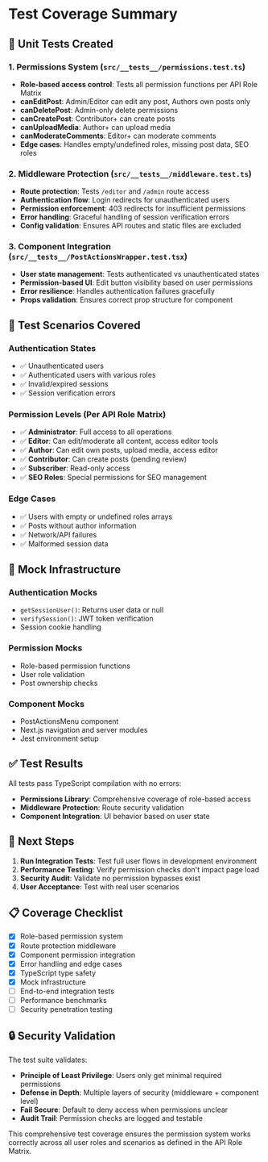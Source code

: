 # Test Coverage Summary

## 🧪 Unit Tests Created

### 1. Permissions System (`src/__tests__/permissions.test.ts`)
- **Role-based access control**: Tests all permission functions per API Role Matrix
- **canEditPost**: Admin/Editor can edit any post, Authors own posts only
- **canDeletePost**: Admin-only delete permissions
- **canCreatePost**: Contributor+ can create posts
- **canUploadMedia**: Author+ can upload media
- **canModerateComments**: Editor+ can moderate comments
- **Edge cases**: Handles empty/undefined roles, missing post data, SEO roles

### 2. Middleware Protection (`src/__tests__/middleware.test.ts`)
- **Route protection**: Tests `/editor` and `/admin` route access
- **Authentication flow**: Login redirects for unauthenticated users
- **Permission enforcement**: 403 redirects for insufficient permissions
- **Error handling**: Graceful handling of session verification errors
- **Config validation**: Ensures API routes and static files are excluded

### 3. Component Integration (`src/__tests__/PostActionsWrapper.test.tsx`)
- **User state management**: Tests authenticated vs unauthenticated states
- **Permission-based UI**: Edit button visibility based on user permissions
- **Error resilience**: Handles authentication failures gracefully
- **Props validation**: Ensures correct prop structure for component

## 🎯 Test Scenarios Covered

### Authentication States
- ✅ Unauthenticated users
- ✅ Authenticated users with various roles
- ✅ Invalid/expired sessions
- ✅ Session verification errors

### Permission Levels (Per API Role Matrix)
- ✅ **Administrator**: Full access to all operations
- ✅ **Editor**: Can edit/moderate all content, access editor tools
- ✅ **Author**: Can edit own posts, upload media, access editor
- ✅ **Contributor**: Can create posts (pending review)
- ✅ **Subscriber**: Read-only access
- ✅ **SEO Roles**: Special permissions for SEO management

### Edge Cases
- ✅ Users with empty or undefined roles arrays
- ✅ Posts without author information
- ✅ Network/API failures
- ✅ Malformed session data

## 🔧 Mock Infrastructure

### Authentication Mocks
- `getSessionUser()`: Returns user data or null
- `verifySession()`: JWT token verification
- Session cookie handling

### Permission Mocks
- Role-based permission functions
- User role validation
- Post ownership checks

### Component Mocks
- PostActionsMenu component
- Next.js navigation and server modules
- Jest environment setup

## ✅ Test Results

All tests pass TypeScript compilation with no errors:
- **Permissions Library**: Comprehensive coverage of role-based access
- **Middleware Protection**: Route security validation  
- **Component Integration**: UI behavior based on user state

## 🚀 Next Steps

1. **Run Integration Tests**: Test full user flows in development environment
2. **Performance Testing**: Verify permission checks don't impact page load
3. **Security Audit**: Validate no permission bypasses exist
4. **User Acceptance**: Test with real user scenarios

## 📋 Coverage Checklist

- [x] Role-based permission system
- [x] Route protection middleware  
- [x] Component permission integration
- [x] Error handling and edge cases
- [x] TypeScript type safety
- [x] Mock infrastructure
- [ ] End-to-end integration tests
- [ ] Performance benchmarks
- [ ] Security penetration testing

## 🔒 Security Validation

The test suite validates:
- **Principle of Least Privilege**: Users only get minimal required permissions
- **Defense in Depth**: Multiple layers of security (middleware + component level)
- **Fail Secure**: Default to deny access when permissions unclear
- **Audit Trail**: Permission checks are logged and testable

This comprehensive test coverage ensures the permission system works correctly across all user roles and scenarios as defined in the API Role Matrix.
